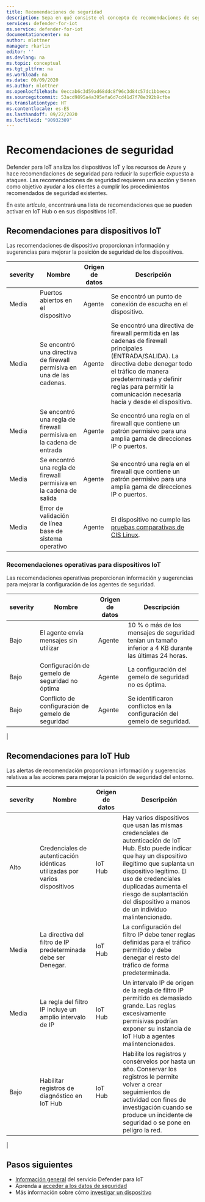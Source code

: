 ```yaml
---
title: Recomendaciones de seguridad
description: Sepa en qué consiste el concepto de recomendaciones de seguridad y cómo se usan en Defender para IoT.
services: defender-for-iot
ms.service: defender-for-iot
documentationcenter: na
author: mlottner
manager: rkarlin
editor: ''
ms.devlang: na
ms.topic: conceptual
ms.tgt_pltfrm: na
ms.workload: na
ms.date: 09/09/2020
ms.author: mlottner
ms.openlocfilehash: 0eccab6c3d59ad68ddc8f96c3d84c57dc1bbeeca
ms.sourcegitcommit: 53acd9895a4a395efa6d7cd41d7f78e392b9cfbe
ms.translationtype: HT
ms.contentlocale: es-ES
ms.lasthandoff: 09/22/2020
ms.locfileid: "90932309"
---
```

# <a name="security-recommendations"></a>Recomendaciones de seguridad

Defender para IoT analiza los dispositivos IoT y los recursos de Azure y hace recomendaciones de seguridad para reducir la superficie expuesta a ataques.
Las recomendaciones de seguridad requieren una acción y tienen como objetivo ayudar a los clientes a cumplir los procedimientos recomendados de seguridad existentes.

En este artículo, encontrará una lista de recomendaciones que se pueden activar en IoT Hub o en sus dispositivos IoT.

## <a name="recommendations-for-iot-devices"></a>Recomendaciones para dispositivos IoT

Las recomendaciones de dispositivo proporcionan información y sugerencias para mejorar la posición de seguridad de los dispositivos.

| severity | Nombre                                                      | Origen de datos | Descripción                                                                                                                                                                                           |
|----------|-----------------------------------------------------------|-------------|-------------------------------------------------------------------------------------------------------------------------------------------------------------------------------------------------------|
| Media   | Puertos abiertos en el dispositivo                                      | Agente       | Se encontró un punto de conexión de escucha en el dispositivo.                                                                                                                                                        |
| Media   | Se encontró una directiva de firewall permisiva en una de las cadenas. | Agente       | Se encontró una directiva de firewall permitida en las cadenas de firewall principales (ENTRADA/SALIDA). La directiva debe denegar todo el tráfico de manera predeterminada y definir reglas para permitir la comunicación necesaria hacia y desde el dispositivo.                               |
| Media   | Se encontró una regla de firewall permisiva en la cadena de entrada     | Agente       | Se encontró una regla en el firewall que contiene un patrón permisivo para una amplia gama de direcciones IP o puertos.                                                                                    |
| Media   | Se encontró una regla de firewall permisiva en la cadena de salida    | Agente       | Se encontró una regla en el firewall que contiene un patrón permisivo para una amplia gama de direcciones IP o puertos.                                                                                   |
| Media   | Error de validación de línea base de sistema operativo           | Agente       | El dispositivo no cumple las [pruebas comparativas de CIS Linux](https://www.cisecurity.org/cis-benchmarks/).                                                                                                        |

### <a name="operational-recommendations-for-iot-devices"></a>Recomendaciones operativas para dispositivos IoT

Las recomendaciones operativas proporcionan información y sugerencias para mejorar la configuración de los agentes de seguridad.

| severity | Nombre                                    | Origen de datos | Descripción                                                                       |
|----------|-----------------------------------------|-------------|-----------------------------------------------------------------------------------|
| Bajo      | El agente envía mensajes sin utilizar          | Agente       | 10 % o más de los mensajes de seguridad tenían un tamaño inferior a 4 KB durante las últimas 24 horas.  |
| Bajo      | Configuración de gemelo de seguridad no óptima | Agente       | La configuración del gemelo de seguridad no es óptima.                                        |
| Bajo      | Conflicto de configuración de gemelo de seguridad    | Agente       | Se identificaron conflictos en la configuración del gemelo de seguridad. |                          |
|

## <a name="recommendations-for-iot-hub"></a>Recomendaciones para IoT Hub

Las alertas de recomendación proporcionan información y sugerencias relativas a las acciones para mejorar la posición de seguridad del entorno.

| severity | Nombre                                                     | Origen de datos | Descripción                                                                                                                                                                                                             |
|----------|----------------------------------------------------------|-------------|-------------------------------------------------------------------------------------------------------------------------------------------------------------------------------------------------------------------------|
| Alto     | Credenciales de autenticación idénticas utilizadas por varios dispositivos | IoT Hub     | Hay varios dispositivos que usan las mismas credenciales de autenticación de IoT Hub. Esto puede indicar que hay un dispositivo ilegítimo que suplanta un dispositivo legítimo. El uso de credenciales duplicadas aumenta el riesgo de suplantación del dispositivo a manos de un individuo malintencionado. |
| Media   | La directiva del filtro de IP predeterminada debe ser Denegar.                  | IoT Hub     | La configuración del filtro IP debe tener reglas definidas para el tráfico permitido y debe denegar el resto del tráfico de forma predeterminada.                                                                                                     |
| Media   | La regla del filtro IP incluye un amplio intervalo de IP                   | IoT Hub     | Un intervalo IP de origen de la regla de filtro IP permitido es demasiado grande. Las reglas excesivamente permisivas podrían exponer su instancia de IoT Hub a agentes malintencionados.                                                                                       |
| Bajo      | Habilitar registros de diagnóstico en IoT Hub                       | IoT Hub     | Habilite los registros y consérvelos por hasta un año. Conservar los registros le permite volver a crear seguimientos de actividad con fines de investigación cuando se produce un incidente de seguridad o se pone en peligro la red.                                       |
|

## <a name="next-steps"></a>Pasos siguientes

- [Información general](overview.md) del servicio Defender para IoT
- Aprenda a [acceder a los datos de seguridad](how-to-security-data-access.md)
- Más información sobre cómo [investigar un dispositivo](how-to-investigate-device.md)
